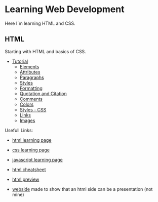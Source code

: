 # Learning Web Development
 
Here I´m learning HTML and CSS.

## HTML

Starting with HTML and basics of CSS.

- [Tutorial](/topics-HTML/01tutorial.md)
    - [Elements](/topics-HTML/01tutorial.md/#elements)
    - [Attributes](/topics-HTML/01tutorial.md/#attributes)
    - [Paragraphs](/topics-HTML/01tutorial.md/#paragraphs)
    - [Styles](/topics-HTML/01tutorial.md/#styles)
    - [Formatting](/topics-HTML/01tutorial.md/#formatting)
    - [Quotation and Citation](/topics-HTML/01tutorial.md/#quotation-and-citation)
    - [Comments](/topics-HTML/01tutorial.md/#comments)
    - [Colors](/topics-HTML/01tutorial.md/#colors)
    - [Styles - CSS](/topics-HTML/01tutorial.md/#styles---css)
    - [Links](/topics-HTML/01tutorial.md/#links)
    - [Images](/topics-HTML/01tutorial.md/#images)

Usefull Links:

- [html learning page](https://www.w3schools.com/html/default.asp)

- [css learning page](https://www.w3schools.com/css/default.asp)

- [javascript learning page](https://www.w3schools.com/js/default.asp)

- [html cheatsheet](https://htmlcheatsheet.com/)

- [html preview](https://html-preview.github.io/)

- [webside](https://github.com/impress/impress.js) made to show that an html side can be a presentation (not mine)